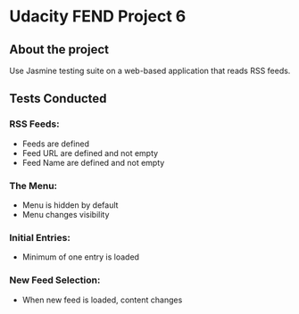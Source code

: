 # Udacity FEND Project 6

## About the project

Use Jasmine testing suite on a web-based application that reads RSS feeds.

## Tests Conducted

### RSS Feeds:
* Feeds are defined
* Feed URL are defined and not empty
* Feed Name are defined and not empty

### The Menu:
* Menu is hidden by default
* Menu changes visibility

### Initial Entries:
* Minimum of one entry is loaded

### New Feed Selection:
* When new feed is loaded, content changes
